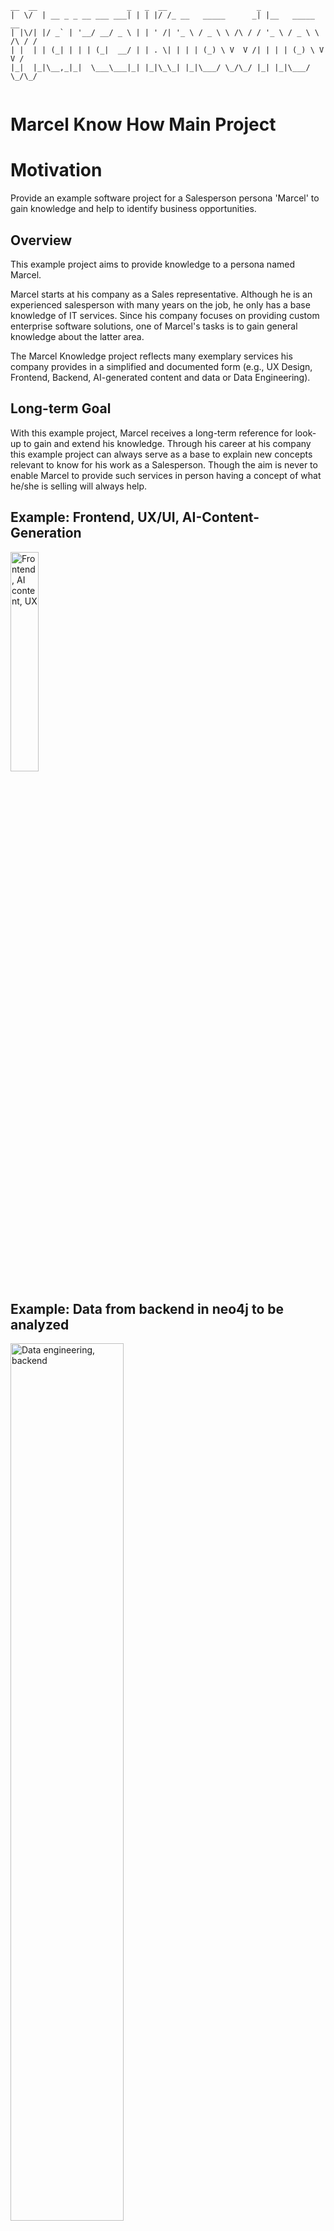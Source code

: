  ```
 __  __                    _   _  __                    _                   
|  \/  | __ _ _ __ ___ ___| | | |/ /_ __   _____      _| |__   _____      __
| |\/| |/ _` | '__/ __/ _ \ | | ' /| '_ \ / _ \ \ /\ / / '_ \ / _ \ \ /\ / /
| |  | | (_| | | | (_|  __/ | | . \| | | | (_) \ V  V /| | | | (_) \ V  V / 
|_|  |_|\__,_|_|  \___\___|_| |_|\_\_| |_|\___/ \_/\_/ |_| |_|\___/ \_/\_/  
                                                                            

```
Marcel Know How Main Project
===============================
# Motivation
Provide an example software project for a Salesperson persona 'Marcel' to gain knowledge and help to identify business opportunities.

## Overview
This example project aims to provide knowledge to a persona named Marcel.

Marcel starts at his company as a Sales representative. Although he is an experienced salesperson 
with many years on the job, he only has a base knowledge of IT services.
Since his company focuses on providing custom enterprise software solutions, one of Marcel's tasks 
is to gain general knowledge about the latter area.

The Marcel Knowledge project reflects many exemplary services his company provides in a simplified
and documented form (e.g., UX Design, Frontend, Backend, AI-generated content and data or 
Data Engineering).

## Long-term Goal
With this example project, Marcel receives a long-term reference for look-up to gain and extend his
knowledge. Through his career at his company this example project can always serve as a base to 
explain new concepts relevant to know for his work as a Salesperson.
Though the aim is never to enable Marcel to provide such services in person having a concept of
what he/she is selling will always help.

## Example: Frontend, UX/UI, AI-Content-Generation
<img alt="Frontend, AI content, UX" src="docs/images/marcel_mobile.jpg" style ="width:30%">

##  Example: Data from backend in neo4j to be analyzed
<img alt="Data engineering, backend" src="docs/images/neo_browser.png" style ="width:60%">

# Repo Structure
This Githup repository (repo) is the conceptual main project for the Marcel Know How Example 
Project. It contains of:
- General documentation to be readable by the persona Marcel (this README.md)
- A python script to create AI content (questions and images) populated to the frontend and 
database (see [AI Content Generation Doc](./docs/ai_content_generation.md))
- [A guide on how to install the local tools on windows](#guide-for-local-tool-installation) 

The following other repos belong to this project:
- [Marcel Knowhow Frontend](https://github.com/PRODYNA/marcel_knowhow_frontend)
- [Marcel Knowhow Backend](https://github.com/PRODYNA/marcel_knowhow_backend)
- [Marcel Knowhow Database](https://github.com/PRODYNA/marcel_knowhow_db)

# Scenario of the Example Project
Marcel's company received the order to build an MVP (Minimal Viable Product) for a fictional 
business case. The project has already started and is in a developed state to be 
looked at with certain limitations (as also listed below).

## Business Case
Simplified and fictional:
A customer wants to provide an open quiz game with the theme of European history.
If the game app gains more then 1,000,000 users the customer wants to extend and monetize the app 
by offering a "Pro subscriptions" for other themes with a payment of 5 Dollar per yearly 
subscription and the expectation of 1% conversion.


## Technical Stack
For having an easy but also realistic stack tech for Marcel's company the following stack is used:
- Frontend: React with Typescript and Material UI
- Backend: Python with FastAPI
- Database: Neo4j (Mainly for the easier to understand concept and the included browser for visualization)
- DevOps: Docker, Docker Compose, GitHub Actions, Azure Container Registry
- Cloud: Azure Container Apps
- AI: For quiz question and illustration generation OpenAI's GPT-4 and Stable Ai's Stable Diffusion

All reposs of this project reflect the tech stack. 

# Relevance for a Salesperson
For a Salesperson it is not relevant to learn how such a project is implemented in detail.
But it is important to have a high-level concept of what belongs to providing a software project to 
find and identify business opportunities.
When talking to a customer the following paragraphs provide a high level overview of the main 
services Marcel's company provides and how the services are refelected by this example project. 
The paragraphs also contain typical questions and issues to be discussed a salesperson can rais 
to drive a conversation. Though Marcel should remember that its his company's experts who have the 
detailed expertise and can be brought in to answer the potential customer's questions.

## Business view
A salesperson should understand what kind of business drivers are relevant for the customer. 
This helps not only to ask good questions but also to inspire the customer with new ideas and 
the best case.

Taken the scenario descibed above and assuming Marcel only knows the business case but there is no
order or project yet a typical approach would be to suggest starting with an MVP with
foreseeable effort and costs. If there is no concept yet one would typically start with a
workshop to get the requirements and to create a concrete offer.

Besides the earnings it is important for the customer to get an overview of the costs.
- What will the production of the MVP and the full product cost? 
- What are the internal costs for production and having the product (dedicated man power).
- What are the yearly costs for running the software? 

As a salesperson it is important to not make any false promises. The best way is to show that the 
salesperson is aware of the customer's needs and that Marcel's company is fully capable of providing
the answers by experts on a professional level.

The business view of the customer is only documented in this paragraph. However there should always
be a documentation it is useful for a salesperson to have this information in mind and in a system.
For Marcel's company HubSpot would be the best choide.


## Project Organization and Management (10-15% of project budget)
For the financial success of the project and the customer realationship in general it is important
for the Salesperson to ensure that the project team of Marcel's company knows everything what was
promised to the customer and that especially all documented promises are known and passed to the
project before the project starts.
Since Marcel is not experienced in providing IT systems when it comes to estimations and planning 
it is mandatory to pass these tasks to experts. There is a chance an expert is providing an 
estimation who will not be part of the project team. In such cases organizing an exchange between 
the expert and the project team is very helpful.
There is always a struggle between making a realistic and attractive price to get the job and to
ensure that the project is profitable and healthy for the customer relationship and further
potential projects.

Marcel's company uses Scrum as a project management framework. In a typical project Marcel's company
can but not always provides a Scrum Master (who his not the leader but an enabler of the project).
The role of Product Owner should be taken by the customer. If the customer does not have the
resources or the knowledge to take this role Marcel's company can provide a Product Owner.

Typical questions and topics
- How to manage and plan the project?
- How can the customer have an overview on the project?
- Besides the functional progress also the financial state is important.
- On larger projects having a steering committee (incl. both management representatives)
- At some customers it is not unusual to have a longer conceptional phase before the project starts.
- Does the customer needs training (Scrum Master, Product Owner)?

Usually the state of the project is documented in a system like Jira or GitHub. There also a fincial
overview provided to the customer and for Marcel's company's internal controlling. Employee's of
Marcel's company also document their times in an ERP which is also used for internal controlling
and invoicing.


## Design and Conception / User Experience (15-25% of budget)
In the majority of projects Marcel's company is involved in the work of the "design team" plays a
significant part. Almost any project leads to creating a software product which will be used 
by at least one and more often different types of end users. The design team's job is to identify
the needs and requirements of the end users and ensure to have these reflected in the product by
working close with rest of the team.
A typical way to gather the necessary informtion is conduct interactive workshops with the 
customer and sometimes with the customer's end users.
Designers also need to understand the business case and how this needs to be reflected in the product.
Designing UI interfaces is only a small part of the job. A furhter misconception is that UI design
means to create a nice looking UI. The main goal is to create a UI which fits the needs of the end
users and the business case. This could also mean to have some part of the product very "attracting"
to end users and a different part very concise and rational to be very efficient to work with for
administrative users.
For a sales person it is relevant to know that the design team's work is in the best interest of the
customer. At some rather IT-illiterate customers there is challenge of convincing.

Typical questions and topics
- How to "catch" the user?
- How do we get feedback from the customer and the customer's users?
- Where and how do we  document?
- What kind of different user groups do we have?
- How can we design the product (especially the UI) to achieve which goals (e.g., a hip/conservative impression?)
- How can we assess the quality of the design?
- How do the designers interact with development?

Typical tools to document the design and conception are Figma and Miro.
Though for a lack of time in this example project there is no design and conception documentation.
For the example project it would be a very challenging task to ensure how the quiz game could stand
out from other quiz games to actually attract a significant user base.

## Data and AI View (5-30% of budget)
### Data
More and more projects in Marcel's company have a data and AI aspect.
When it comes to "data" a project's goal could be to provide a better view on existing data to 
accelerate business processes (think of a company wide knowledge base). A project's goal can also 
be to create or to extend data, produce new data or include all of these aspects.
There are a lot of tools to gather and shape data. Especially when it comes to large amounts of 
data the cloud provides the space and processing power.

### AI
"AI" is a very broad term. Due to the success of the "ChatGPT" app there is the misconception that
there is this one "magic AI" which can solve any problem. Even worse there are some customer 
requirements which solely consists of "use AI" without a business case or a clear goal.
Behind "ChatGPT" there are very capable and complex AI models which can be of very good use 
(e.g., text generation). In other areas like having an AI model to anaylyze machine sensor data 
to identify potential failures a custom AI model is mandatory which creating needs different skills
than interacting with an existing model (like the models behind "ChatGPT", respectively the company
of OpenAI). 

Typical questions and topics:
- What kind of data do we need?
- Where do we get it from?
- How can we move the source data into what we want?
- What kind of (user) data/insights do we want?
- Can we create or reuse data?
- Where can AI help us?
- What is the business case?

Creating text and images with AI is manifasted in this very repository. To existing AI models
(GPT-4 and Stable Diffusion) are used. Also python is used to transfer the generated data into
a format which can be imported into a neo4j database.
A neo4j database is used to serve the generated data (e.g., quiz questions) to the backend and
later to the frontend.
Also data is gathered from the frontend (e.g., reaction time for answering a question) and stored
in the neo4j database for later analysis. Such data could be used to identify the quality of the
generated questions and images. As an example, if there is one question which is always answered
correctly but the usere takes a long time with answering the question it could be an indicator
that the question is easy but not clear enough.
The database is provisioning and the actual data import is manifested in the database repository.

## Software Engineering (30-40% of budget)
The software engineering part is usually the largest part of a software project since whatever
the project's goal is it is usually manifested in software. It turned out that creating software
in different components is the most efficient way (instead of heaving everythin in a huge monolith).

Depending on the size of the project and it also makes sense to provide the software in smaller 
parts than frontend and backend. This smaller parts can be developed and run independently. 
This allows to reduce runtime costs. For example a part that sometimes needs very extensive 
resource can be separated from the rest of the system. This way, way in comes to providing more
computing resources only this part needs to be scaled. The rest of the system can run on smaller
resources. Such parts usually come as "containers" which also helps security and to reduce 
complexity in the development process.
When it comes to frontend and backend the frontend contains the user interface and ideally lesser
logic. The backend contains the main logic and the connections to other systems (e.g., databases).
The connection between frontend and backend is usually done via an API.There are large project which do not provide a frontend. Especially in such cases the backend is
separated in further components (e.g., an API component and one more business logic component).

The descision which about parts are separated and how they are separated is usually made by the
Software Architects. They also guide and support the rest of software engineers when it comes to
technology descisions. Depending on the programming languages different tools and frameworks are 
used.
A software architects job is also to take care about general aspects like security, performance and
to ensure that the software is maintainable and extendable.
He should also ensure that the software is tested and that the quality is ensured.

Typical questions and topics:
- What kind of technologies are used and what's the impact?
- What kind of people do we have (with the customer)?
- Do we need trainings or reviews?
- Do we work cross-cutting/fullstack?
- Which components do we want and what is the impact?
- How can we develop independently from each other a big system?
- What can we automize?
- How can we ensure "code quality"?
- Where can we use AI (for automization)?
- Data safety and protection?

The software engineering part (code and documenatation) is manifested in Git repositories.
For this example project everthying is in the corresponding and often mentioned GitHub 
repositories.
Some customers have other systems for documentation and code management. For example Jira,
Confluence and Bitbucket.


## DevOps (10-15% of budget)
DevOps is in the sense of a software project of Marcel's company evertyhing which is needed
to get the software running as a cloud-native application from the development to the production.
There are different interpretations what DevOps is. For some (customers) DevOps means more Ops
(Operations) and for others practically any of the developers in the project should/could act as
a DevOps engineer. In Marcel's company 'DevOps' is provided by a dedicated "DevOps Engineer" role.
The role is performed by a person with strong knowledge in software engineering and modern cloud 
technologies.
Main tasks are providing the cloud infrastructure, the CI/CD pipeline and the monitoring and 
logging.

Typical questions:
- Where will it run (Cloud? Which cloud)?
- How can we integrate the development with the shipping (CI/CD, GitOps)?
- If we run in the cloud how can we check the costs?
- Can wie optimize costs (FinOps)?
- How can we monitor and log the system?

In this example project the DevOps part is provided by GitHub Actions, Docker, Docker Compose and
the documentation for running the project locally and in the cloud with Azure Container Apps.

## Managed Services (depends on runtime and project)
For Marcel's company "Managed Services" is a service which is provided to the customer after the
project is finished and can include to complete operation of the system in production.
Heavily assisted with automation Marcel's will monitor the system and depending on the contract
guarantees reaction times and availability. They can provide a hotline and a ticket system.
The employees taking over the a managed service are usually also included in the project team.
The team can also provide bug fixes and small changes depending on the contract.

Marcel's company usually does not provide managed services of an unkown system.
But if the customer wants to have a managed service for a system not provided by Marcel's company
there is always a questionaire avaible that can be provided.

For Marcel as a salesperson a managed service part can be a significant part of project's budget.
It can also help to convince the customer to choose Marcel's company for the project since the
customer can be sure that the system will be taken care of after the project is finished.

Regardless of the project's origin the following questions are relevant:
- What is the expected readiness?
- How much personal and technical attention do we need to manage the system?
- What about small developments and changes?
- Do we and the customer know the contacts?

There is no managed service provided for this example project other than the documentation of
how to run the project with Azure Container Apps.

# Limitations of the Example Project

# Non-Techical Limitations
The artifacts of the following areas are not yet part of the project:
- No project planning related artifects
- No project management related artifects
- No design and conception related artifects

## Architectural and Technical Compromises
- No Security
- No Personalization
- No Internationalization (i18n)
- No Native Mobile App
- No General Architecture documents.
- No unit, integration or end-to-end tests
- No 100% clean separation of concerns (e.g., this repo contains the AI generator script)

# Guide for local tool installation
Since the "how to get things running" is well documented, Marcel can experiment with aspects of 
the project on his on machine (e.g., modifying the AI-generated content generation).

Please follow the [local setup guide](./docs/local_setup.md) to install the tools needed for 
running the example project locally on a Windows machine.